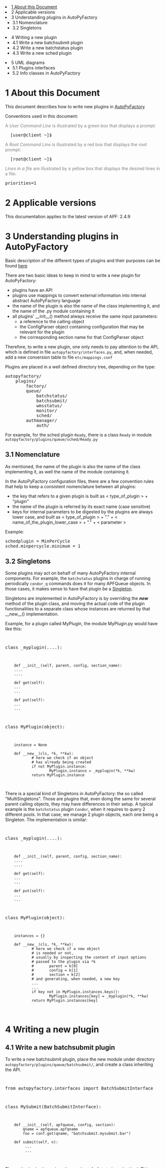 </div>
<br>
<br>
<br>
<br>
<br>
<br>
<br>
<br>
<br>
<br>

<li> <a href="#1_About_this_Document">1  About this Document</a>
</li> <li> 2  Applicable versions</a>
</li> <li> 3  Understanding plugins in AutoPyFactory</a> <ul>
<li> 3.1  Nomenclature</a>
</li> <li> 3.2  Singletons</a>
</li></ul> 
</li> <li> 4  Writing a new plugin</a> <ul>
<li> 4.1  Write a new batchsubmit plugin</a>
</li> <li> 4.2  Write a new batchstatus plugin</a>
</li> <li> 4.3  Write a new sched plugin</a>
</li></ul> 
</li> <li> 5 UML diagrams </a> <ul>
<li> 5.1  Plugins interfaces</a>
</li> <li> 5.2  Info classes in AutoPyFactory</a>
</li></ul> 

<p />
<h1><a name="1_About_this_Document"></a> 1  About this Document </h1>
<p />
This document describes how to write new plugins in <a href="../index.html" class="twikiLink">AutoPyFactory</a>
<p />
<p />
Conventions used in this document:
<p />
<p />
<font color="#808080">A <i>User Command Line</i> is illustrated by a green box that displays a prompt:</font>
<p />
<pre class="screen">
  [user@client ~]$
</pre>
<p />
<font color="#808080">A <i>Root Command Line</i> is illustrated by a red box that displays the <em>root</em> prompt:</font>
<p />
<pre class="rootscreen">
  [root@client ~]$
</pre>
<p />
<font color="#808080"><i>Lines in a file</i> are illustrated by a yellow box that displays the desired lines in a file:</font>
<pre class="file">
priorities=1
</pre>
<p />
<p />
<p />
<h1><a name="2_Applicable_versions"></a> 2  Applicable versions </h1>
<p />
This documentation applies to the latest version of APF: 2.4.9
<p />
<p />
<h1><a name="3_Understanding_plugins_in_AutoP"></a> 3  Understanding plugins in AutoPyFactory </h1>
<p />
Basic description of the different types of plugins and their purposes can be found <a href="AutoPyFactory.html#3_1_Plugins_based_architecture" target="_top">here</a>
<p />
There are two basic ideas to keep in mind to write a new plugin for AutoPyFactory: <ul>
<li> plugins have an API
</li> <li> plugins use mappings to convert external information into internal abstract AutoPyFactory language
</li> <li> the name of the plugin is also the name of the class implementing it, and the name of the .py module containing it
</li> <li> all plugins' __init__() method always receive the same input parameters:  <ul>
<li> a reference to the calling object
</li> <li> the ConfigParser object containing configuration that may be relevant for the plugin
</li> <li> the corresponding section name for that ConfigParser object
</li></ul> 
</li></ul> 
<p />
Therefore, to write a new plugin, one only needs to pay attention to the API, which is defined in file <code>autopyfactory/interfaces.py</code>, 
and, when needed, add a new conversion table to file <code>etc/mappings.conf</code>
<p />
Plugins are placed in a well defined directory tree, depending on the type:
<pre class="file">
autopyfactory/
    plugins/
        factory/
        queue/
            batchstatus/
            batchsubmit/
            wmsstatus/
            monitor/
            sched/
        authmanager/
            auth/
</pre>
<p />
For example, for the sched plugin <code>Ready</code>, there is a class <code>Ready</code> in module <code>autopyfactory/plugins/queue/sched/Ready.py</code>
<p />
<h2 class="twikinetRoundedAttachments"><span class="twikinetHeader"><a name="3_1_Nomenclature"></a> 3.1  Nomenclature </span></h2>
<p />
As mentioned, the name of the plugin is also the name of the class implementing it,  as well the name of the module containing it. 
<p />
In the AutoPyFactory configuration files, there are a few convention rules that help to keep a consistent nomenclature between all plugins: <ul>
<li> the key that refers to a given plugin is built as &lt; type_of_plugin &gt; + "plugin"
</li> <li> the name of the plugin is referred by its exact name (case sensitive)
</li> <li> keys for internal parameters to be digested by the plugins are always lower case, and built as &lt; type_of_plugin &gt; + "." + &lt; name_of_the_plugin_lower_case &gt; + "." + &lt; parameter &gt;
</li></ul> 
<p />
Example:
<p />
<pre class="file">
schedplugin = MinPerCycle
sched.minpercycle.minimum = 1
</pre>
<p />
<h2 class="twikinetRoundedAttachments"><span class="twikinetHeader"><a name="3_2_Singletons"></a> 3.2  Singletons </span></h2>
<p />
Some plugins may act on behalf of many AutoPyFactory internal components. For example, the <code>batchstatus</code> plugins in charge of running periodically <code>condor_q</code> commands does it for many APFQueue objects.
In those cases, it makes sense to have that plugin be a <a href="https://en.wikipedia.org/wiki/Singleton_pattern" target="_top">Singleton</a>. 
<p />
Singletons are implemented in AutoPyFactory is by overriding the <strong><em>new</em></strong> method of the plugin class, and moving the actual code of the plugin functionalities to a separate class whose instances are returned by that __new__() implementation.
<p />
Example, for a plugin called MyPlugin, the module MyPlugin.py would have like this:
<p />
<pre class="file">

class _myplugin(....):

        def __init__(self, parent, config, section_name):
        ....
        ....

        def get(self):
        ...
        ...

        def put(self):
        ... 
        ...


class MyPlugin(object):

        instance = None

        def __new__(cls, *k, **kw):
                # here we check if an object
                # has already being created
                if not MyPlugin.instance:
                        MyPlugin.instance = _myplugin(*k, **kw)
                return MyPlugin.instance
</pre>
<p />
There is a special kind of Singletons in AutoPyFactory: the so called "MultiSingletons".
Those are plugins that, even doing the same for several parent calling objects, they may have differences in their setup. A typical example is the <code>batchstatus</code> plugin <code>Condor</code>, when it requires to query 2 different pools. 
In that case, we manage 2 plugin objects, each one being a Singleton. 
The implementation is similar:
<p />
<p />
<pre class="file">

class _myplugin(....):

        def __init__(self, parent, config, section_name):
        ....
        ....

        def get(self):
        ...
        ...

        def put(self):
        ... 
        ...


class MyPlugin(object):

        instances = {}

        def __new__(cls, *k, **kw):
                # here we check if a new object
                # is needed or not,
                # usually by inspecting the content of input options
                # passed to the plugin via *k
                #       parent = k[0]
                #       config = k[1]
                #       section = k[2]
                # and generating, when needed, a new key
                ...
                ...
                if key not in MyPlugin.instances.keys():
                        MyPlugin.instances[key] = _myplugin(*k, **kw)
                return MyPlugin.instances[key]
</pre>
<p />
<p />
<h1><a name="4_Writing_a_new_plugin"></a> 4  Writing a new plugin </h1>
<p />
<h2 class="twikinetRoundedAttachments"><span class="twikinetHeader"><a name="4_1_Write_a_new_batchsubmit_plug"></a> 4.1  Write a new batchsubmit plugin </span></h2>
<p />
To write a new batchsubmit plugin, place the new module under directory <code>autopyfactory/plugins/queue/batchsubmit/</code>, and create a class inheriting the API.
<p />
<pre class="file">

from autopyfactory.interfaces import BatchSubmitInterface

class MySubmit(BatchSubmitInterface):

        def __init__(self, apfqueue, config, section):
            qname = apfqueue.apfqname
            foo = conf.get(qname, "batchsubmit.mysubmit.bar")    
   
        def submit(self, n):
             ...
             ...

</pre>
<p />
The method submit receives the number of pilots to be submitted. This method implements the code to perform the actual submission. 
<p />
<h2 class="twikinetRoundedAttachments"><span class="twikinetHeader"><a name="4_2_Write_a_new_batchstatus_plug"></a> 4.2  Write a new batchstatus plugin </span></h2>
<p />
To write a new batchstatus plugin, place the new module under directory <code>autopyfactory/plugins/queue/batchstatus/</code>, and create a class inheriting the API.
<p />
<pre class="file">

from autopyfactory.interfaces import BatchStatusInterface
from autopyfactory.info import BatchStatusInfo
from autopyfactory.info import QueueInfo

class MyStatus(BatchStatusInterface):

        def __init__(self, apfqueue, config, section):
            qname = apfqueue.apfqname
            foo = conf.get(qname, "batchstatus.mystatus.bar")    
            mytarget2info_dict = apfqueue.factory.mappingscl.section2dict('MAPPINGS-FOR-MY-TARGET')

       def getInfo(self):
            ...

</pre>
<p />
An example of mappings is 
<p />
<pre class="file">
[CONDORBATCHSTATUS-APFINFO]
0 = pending
1 = pending
2 = running
3 = done
4 = done
5 = suspended
6 = running
</pre>
<p />
The current list of internal AutoPyFactory statuses is 
<p />
<pre class="file">
pending
running
suspended
done
</pre>
<p />
<p />
Method getInfo() returns aggregate statistics about jobs in batch system, indexed by queue.
It returns an object of class BatchStatusInfo, defined in <code>autopyfactory/info.py</code>, 
which is a dictionary of QueueInfo objects, also defined in <code>autopyfactory/info.py</code>.
<p />
The BatchStatusInfo dictionary is indexed by APFQueue name, the QueueInfo dictionary is filled via its method fill(), which receives as inputs a dictionary with status values and the corresponding mapping to convert those values into internal AutoPyFactory agnostic vocabulary. 
An example of dictionary to be passed would be:
<pre class="file">
{'0':5,
'2':10}
</pre>
where the mappings will then convert '0' into 'pending' and '2' into 'running'
<p />
<h2 class="twikinetRoundedAttachments"><span class="twikinetHeader"><a name="4_3_Write_a_new_sched_plugin"></a> 4.3  Write a new sched plugin </span></h2>
<p />
The Sched plugins have a very simple interface, implemented in module SchedInterface: just a method <code>calcSubmitNum(self, n=0)</code>.
This method calculates how many new pilots to submit next time, implementing a given algorithm or policy. 
<p />
The output returned by the method is a tuple of two items <code>(out, msg)</code> where <code>out</code> is the number of pilots to be submitted (can be a negative number), and <code>msg</code> is a string representing the decision made. 
This string message can then be propagated to some monitoring services. 
<p />
<pre class="file">
...
from autopyfactory.interfaces import SchedInterface

class MySched(SchedInterface):
   
        def __init__(self, apfqueue, config, section):
                ...
   
        def calcSubmitNum(self, n=0):
                ...
                out = 123
                msg = 'MySched:in=%s;ret=%s' %(n, out)
                return (out, msg)
</pre>
<p />
<p />
<p />
<p />
<h1><a name="5_UML_diagrams"></a> 5  UML diagrams </h1>
<p />
<h2 class="twikinetRoundedAttachments"><span class="twikinetHeader"><a name="5_1_Plugins_interfaces"></a> 5.1  Plugins interfaces </span></h2>
<p />
<img src="https://twiki.grid.iu.edu/twiki/pub/Documentation/Release3/AutoPyFactoryWritePlugins/APF_plugins_interfaces.png">
<p />
<p />
<h2 class="twikinetRoundedAttachments"><span class="twikinetHeader"><a name="5_2_Info_classes_in_AutoPyFactor"></a> 5.2  Info classes in AutoPyFactory </span></h2>
<p />
<img src="https://twiki.grid.iu.edu/twiki/pub/Documentation/Release3/AutoPyFactoryWritePlugins/APF_info_classes.png">
<p />




</body></html>
